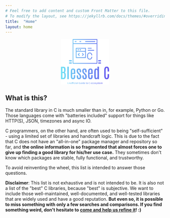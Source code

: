 ```yaml
---
# Feel free to add content and custom Front Matter to this file.
# To modify the layout, see https://jekyllrb.com/docs/themes/#overriding-theme-defaults
title:  "Home"
layout: home
---
```


<a href="https://github.com/w568w/blessed-c" target="_blank">
<img style="display: block; 
           margin-left: auto;
           margin-right: auto;
           width: 30%;"
    src="logo.png" 
    alt="Blessed C logo" />
</a>

## What is this?
The standard library in C is much smaller than in, for example, Python or Go. Those languages come with "batteries included" support for things like HTTP(S), JSON, timezones and async IO. 

C programmers, on the other hand, are often used to being "self-sufficient" - using a limited set of libraries and handcraft logic. This is due to the fact that C does not have an "all-in-one" package manager and repository so far, and **the online information is so fragmented that almost forces one to give up finding a good library for his/her use case.** They sometimes don't know which packages are stable, fully functional, and trustworthy.

To avoid reinventing the wheel, this list is intended to answer those questions.

**Disclaimer**: This list is not exhaustive and is not intended to be. It is also not a list of the "best" C libraries, because "best" is subjective. We want to include those well-maintained, well-documented, and well-tested libraries that are widely used and have a good reputation. **But even so, it is possible to miss something with only a few searches and comparisons. If you find something weird, don't hesitate to [come and help us refine it](https://github.com/w568w/blessed-c/)! :)**